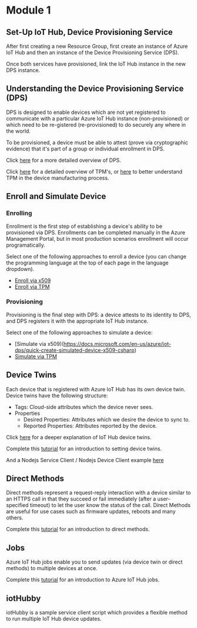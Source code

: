 # Module 1

## Set-Up IoT Hub, Device Provisioning Service

After first creating a new Resource Group, first create an instance of Azure IoT Hub and then an instance of the Device Provisioning Service (DPS).

Once both services have provisioned, link the IoT Hub instance in the new DPS instance.

## Understanding the Device Provisioning Service (DPS)

DPS is designed to enable devices which are not yet registered to communicate with a particular Azure IoT Hub instance (non-provisioned) or
which need to be re-gistered (re-provisioned) to do securely any where in the world.

To be provisioned, a device must be able to attest (prove via cryptographic evidence) that it's part of a group or individual enrollment in DPS.

Click [here](https://docs.microsoft.com/en-us/azure/iot-dps/about-iot-dps) for a more detailed overview of DPS.

Click [here](https://azure.microsoft.com/en-us/blog/device-provisioning-identity-attestation-with-tpm/) for a detailed overview of TPM's, or 
[here](https://azure.microsoft.com/en-us/blog/device-provisioning-a-manufacturing-timeline-for-tpm-devices/) to better understand TPM in the
device manufacturing process.

## Enroll and Simulate Device

### Enrolling
Enrollment is the first step of establishing a device's ability to be provisioned via DPS.  Enrollments can be completed manually in the 
Azure Management Portal, but in most production scenarios enrollment will occur programatically.

Select one of the following approaches to enroll a device (you can change the programming language at the top of each page in the language dropdown).

* [Enroll via x509](https://docs.microsoft.com/en-us/azure/iot-dps/quick-enroll-device-x509-csharp)
* [Enroll via TPM](https://docs.microsoft.com/en-us/azure/iot-dps/quick-enroll-device-tpm-csharp)

### Provisioning
Provisioning is the final step with DPS: a device attests to its identity to DPS, and DPS registers it with the appropriate IoT Hub instance.

Select one of the following approaches to simulate a device:

* [Simulate via x509)(https://docs.microsoft.com/en-us/azure/iot-dps/quick-create-simulated-device-x509-csharp)
* [Simulate via TPM](https://docs.microsoft.com/en-us/azure/iot-dps/quick-create-simulated-device-tpm-csharp)

## Device Twins
Each device that is registered with Azure IoT Hub has its own device twin.  Device twins have the following structure:

* Tags: Cloud-side attributes which the device never sees.
* Properties
    * Desired Properties: Attributes which we desire the device to sync to.
    * Reported Properties: Attributes reported by the device.

Click [here](https://docs.microsoft.com/en-us/azure/iot-hub/iot-hub-devguide-device-twins) for a deeper explanation of IoT Hub device twins.

Complete this [tutorial](https://docs.microsoft.com/en-us/azure/iot-hub/iot-hub-csharp-node-twin-getstarted) for an introduction to
setting device twins.

And a Nodejs Service Client / Nodejs Device Client example [here](https://docs.microsoft.com/en-us/azure/iot-hub/iot-hub-node-node-twin-getstarted)

## Direct Methods
Direct methods represent a request-reply interaction with a device similar to an HTTPS call in that they succeed or fail immediately (after a user-specified timeout) to let the user know the status of the call.  Direct Methods are useful for use cases such as firmware updates,
reboots and many others.

Complete this [tutorial](https://docs.microsoft.com/en-us/azure/iot-hub/iot-hub-csharp-node-direct-methods) for an introduction to 
direct methods.

## Jobs
Azure IoT Hub jobs enable you to send updates (via device twin or direct methods) to multiple devices at once.

Complete this [tutorial](https://docs.microsoft.com/en-us/azure/iot-hub/iot-hub-csharp-node-schedule-jobs) for an introduction to Azure IoT Hub jobs.

## iotHubby
iotHubby is a sample service client script which provides a flexible method to run multiple IoT Hub device updates.


